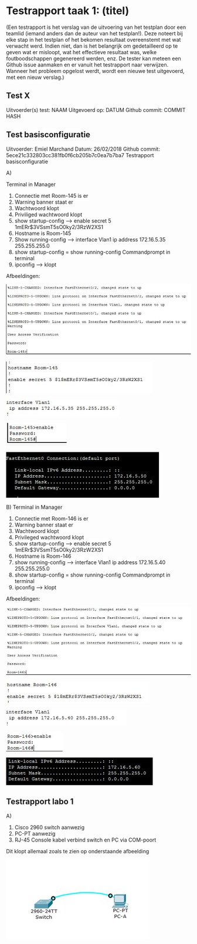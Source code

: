# Testrapport taak 1: (titel)

(Een testrapport is het verslag van de uitvoering van het testplan door een teamlid (iemand anders dan de auteur van het testplan!). Deze noteert bij elke stap in het testplan of het bekomen resultaat overeenstemt met wat verwacht werd. Indien niet, dan is het belangrijk om gedetailleerd op te geven wat er misloopt, wat het effectieve resultaat was, welke foutboodschappen gegenereerd werden, enz. De tester kan meteen een Github issue aanmaken en er vanuit het testrapport naar verwijzen. Wanneer het probleem opgelost werdt, wordt een nieuwe test uitgevoerd, met een nieuw verslag.)

## Test X

Uitvoerder(s) test: NAAM
Uitgevoerd op: DATUM
Github commit:  COMMIT HASH

## Test basisconfiguratie

Uitvoerder: Emiel Marchand
Datum: 26/02/2018
Github commit: 5ece21c332803cc381fb0f6cb205b7c0ea7b7ba7
Testrapport basisconfiguratie

A)

Terminal in Manager
1. Connectie met Room-145 is er
2. Warning banner staat er
3. Wachtwoord klopt
4. Priviliged wachtwoord klopt
5. show startup-config --> enable secret 5 $1$mERr$3VSsmT5sO0ky2/3RzW2XS1
6. Hostname is Room-145
7. Show running-config --> interface Vlan1 ip address 172.16.5.35 255.255.255.0
8. show startup-config = show running-config
Commandprompt in terminal
9. ipconfig --> klopt

Afbeeldingen:

![Afbeelding 1](img/basisconfiguratie.JPG)

![Afbeelding 2](img/basisconfiguratie_encrypt.JPG)

![Afbeelding 3](img/basisconfiguratie_ip.JPG)

![Afbeelding 4](img/basisconfiguratie_privilegedpwd_a.JPG)

![Afbeelding 5](img/basisconfiguratie_managerip.JPG)

B)
Terminal in Manager
1. Connectie met Room-146 is er
2. Warning banner staat er
3. Wachtwoord klopt
4. Privileged wachtwoord klopt
5. show startup-config --> enable secret 5 $1$mERr$3VSsmT5sO0ky2/3RzW2XS1
6. Hostname is Room-146
7. show running-config --> interface Vlan1 ip address 172.16.5.40 255.255.255.0
8. show startup-config = show running-config
Commandprompt in terminal
9. ipconfig --> klopt

Afbeeldingen:

![Afbeelding 1](img/basisconfiguratie_b.JPG)

![Afbeelding 2](img/basisconfiguratie_encrypt_b.JPG)

![Afbeelding 3](img/basisconfiguratie_ip_b.JPG)

![Afbeelding 4](img/basisconfiguratie_privilegedpwd_b.JPG)

![Afbeelding 5](img/basisconfiguratie_receptionip.JPG)

## Testrapport labo 1

A)

1. Cisco 2960 switch aanwezig
2. PC-PT aanwezig
3. RJ-45 Console kabel verbind switch en PC via COM-poort

Dit klopt allemaal zoals te zien op onderstaande afbeelding

![Test A](img/Labo1Fysiek.JPG)
